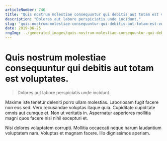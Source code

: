 ```yaml
---
articleNumber: 746
title: "Quis nostrum molestiae consequuntur qui debitis aut totam est voluptates."
description: "Dolores aut labore perspiciatis unde incidunt."
slug: 'quis-nostrum-molestiae-consequuntur-qui-debitis-aut-totam-est-voluptates.'
date: 2019-06-25
rngImg: ../generated_images/quis-nostrum-molestiae-consequuntur-qui-debitis-aut-totam-est-voluptates..jpg
---
```


# Quis nostrum molestiae consequuntur qui debitis aut totam est voluptates.

> Dolores aut labore perspiciatis unde incidunt.

Maxime iste tenetur deleniti porro ullam molestias. Laboriosam fugit facere non eos sed. Vero recusandae voluptas itaque quia. Cupiditate cupiditate omnis aut cumque et. Non ut veritatis in. Aspernatur asperiores mollitia magni quos facere nisi nihil excepturi et.
 Nisi dolores voluptatem corrupti. Mollitia occaecati neque harum laudantium voluptatem nam. Voluptas et magnam facere. Illo dignissimos aperiam.
